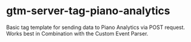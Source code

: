 # gtm-server-tag-piano-analytics
Basic tag template for sending data to Piano Analytics via POST request. Works best in Combination with the Custom Event Parser.
